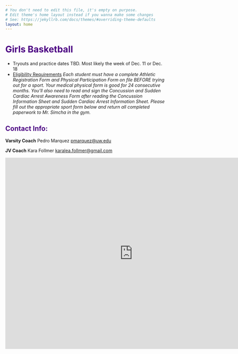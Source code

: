 ```yaml
---
# You don't need to edit this file, it's empty on purpose.
# Edit theme's home layout instead if you wanna make some changes
# See: https://jekyllrb.com/docs/themes/#overriding-theme-defaults
layout: home
---
```


# <span style ="color:indigo">**Girls Basketball**</span>

* Tryouts and practice dates TBD. Most likely the week of Dec. 11 or Dec. 18 
* [Eligibility Requirements](https://washingtonms.seattleschools.org/student_activities/athletics)
    *Each student must have a complete Athletic Registration Form and Physical Participation Form on file BEFORE trying out for a sport. Your medical physical form is good for 24 consecutive months. You’ll also need to read and sign the Concussion and Sudden Cardiac Arrest Awareness Form after reading the Concussion Information Sheet and Sudden Cardiac Arrest Information Sheet. Please fill out the appropriate sport form below and return all completed paperwork to Mr. Simcha in the gym.*

## <span style="color:indigo">Contact Info:</span>

**Varsity Coach** Pedro Marquez [pmarquez@uw.edu](mailto:pmarquez@uw.edu)

**JV Coach** Kara Follmer [karalea.follmer@gmail.com](mailto:karalea.follmer@gmail.com)    


<iframe src="https://calendar.google.com/calendar/embed?src=creebg32ivhjuq38ij0t10c1h4%40group.calendar.google.com&ctz=America/Los_Angeles" style="border: 0" width="800" height="600" frameborder="0" scrolling="no"></iframe>


